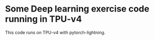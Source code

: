 # Some Deep learning exercise code running in TPU-v4

This code runs on TPU-v4 with pytorch-lightning.

